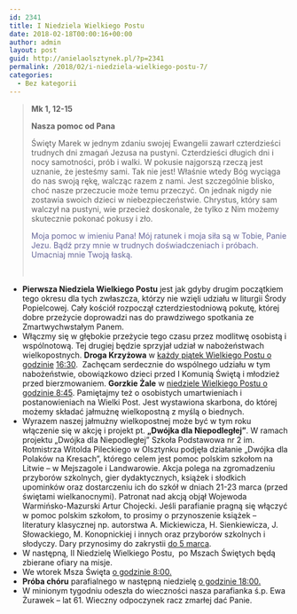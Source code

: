 ```yaml
---
id: 2341
title: I Niedziela Wielkiego Postu
date: 2018-02-18T00:00:16+00:00
author: admin
layout: post
guid: http://anielaolsztynek.pl/?p=2341
permalink: /2018/02/i-niedziela-wielkiego-postu-7/
categories:
  - Bez kategorii
---
```

> **Mk 1, 12-15**
> 
> **Nasza pomoc od Pana**
> 
> Święty Marek w jednym zdaniu swojej Ewangelii zawarł czterdzieści trudnych dni zmagań Jezusa na pustyni. Czterdzieści długich dni i nocy samotności, prób i walki. W pokusie najgorszą rzeczą jest uznanie, że jesteśmy sami. Tak nie jest! Właśnie wtedy Bóg wyciąga do nas swoją rękę, walcząc razem z nami. Jest szczególnie blisko, choć nasze przeczucie może temu przeczyć. On jednak nigdy nie zostawia swoich dzieci w niebezpieczeństwie. Chrystus, który sam walczył na pustyni, wie przecież doskonale, że tylko z Nim możemy skutecznie pokonać pokusy i zło.
> 
> <span style="color: #666699;">Moja pomoc w imieniu Pana! Mój ratunek i moja siła są w Tobie, Panie Jezu. Bądź przy mnie w trudnych doświadczeniach i próbach. Umacniaj mnie Twoją łaską. </span>
> 
> &nbsp;

  * **Pierwsza Niedziela Wielkiego Postu** jest jak gdyby drugim początkiem tego okresu dla tych zwłaszcza, którzy nie wzięli udziału w liturgii Środy Popielcowej. Cały kościół rozpoczął czterdziestodniową pokutę, której dobre przeżycie doprowadzi nas do prawdziwego spotkania ze Zmartwychwstałym Panem.
  * Włączmy się w głębokie przeżycie tego czasu przez modlitwę osobistą i wspólnotową. Tej drugiej będzie sprzyjał udział w nabożeństwach wielkopostnych. **Droga Krzyżowa** w <span style="text-decoration: underline;">każdy piątek Wielkiego Postu o godzinie</span> <span style="text-decoration: underline;">16:30</span>.  Zachęcam serdecznie do wspólnego udziału w tym nabożeństwie, obowiązkowo dzieci przed I Komunią Świętą i młodzież przed bierzmowaniem. **Gorzkie Żale** w <span style="text-decoration: underline;">niedziele Wielkiego Postu o godzinie 8:45</span>. Pamiętajmy też o osobistych umartwieniach i postanowieniach na Wielki Post. Jest wystawiona skarbona, do której możemy składać jałmużnę wielkopostną z myślą o biednych.
  * Wyrazem naszej jałmużny wielkopostnej może być w tym roku włączenie się w akcję i projekt pt. **&#8222;Dwójka dla Niepodległej&#8221;**. W ramach projektu &#8222;Dwójka dla Niepodległej&#8221; Szkoła Podstawowa nr 2 im. Rotmistrza Witolda Pileckiego w Olsztynku podjęła działanie &#8222;Dwójka dla Polaków na Kresach&#8221;, którego celem jest pomoc polskim szkołom na Litwie &#8211; w Mejszagole i Landwarowie. Akcja polega na zgromadzeniu przyborów szkolnych, gier dydaktycznych, książek i słodkich upominków oraz dostarczeniu ich do szkół w dniach 21-23 marca (przed świętami wielkanocnymi). Patronat nad akcją objął Wojewoda Warmińsko-Mazurski Artur Chojecki. Jeśli parafianie pragną się włączyć w pomoc polskim szkołom, to prosimy o przynoszenie książek &#8211; literatury klasycznej np. autorstwa A. Mickiewicza, H. Sienkiewicza, J. Słowackiego, M. Konopnickiej i innych oraz przyborów szkolnych i słodyczy. Dary przynosimy do zakrystii <span style="text-decoration: underline;">do 5 marca</span>.
  * W następną, II Niedzielę Wielkiego Postu,  po Mszach Świętych będą zbierane ofiary na misje.
  * We wtorek Msza Święta <span style="text-decoration: underline;">o godzinie 8:00.</span>
  * **Próba chóru** parafialnego w następną niedzielę <span style="text-decoration: underline;">o godzinie 18:00.</span>
  * W minionym tygodniu odeszła do wieczności nasza parafianka ś.p. Ewa  Żurawek – lat 61. Wieczny odpoczynek racz zmarłej dać Panie.